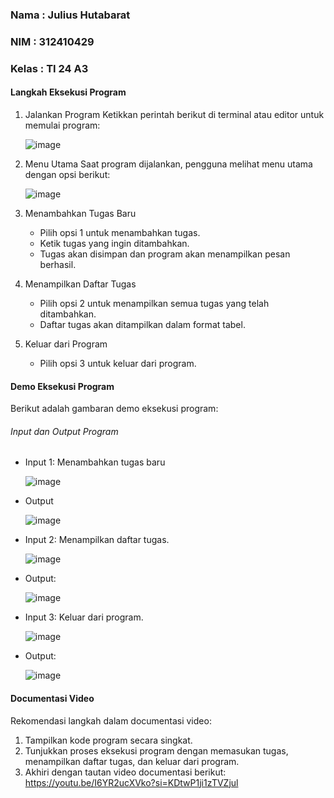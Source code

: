 ### Nama    : Julius Hutabarat
### NIM     : 312410429
### Kelas   : TI 24 A3

#### Langkah Eksekusi Program
1. Jalankan Program
   Ketikkan perintah berikut di terminal atau editor untuk memulai program:
   
   ![image](https://github.com/user-attachments/assets/27f3010f-9b04-41fc-bb55-9d259099ca8d)


3. Menu Utama
   Saat program dijalankan, pengguna melihat menu utama dengan opsi berikut:

   ![image](https://github.com/user-attachments/assets/a2d3728e-d416-47bc-affc-274325302439)


3. Menambahkan Tugas Baru
   - Pilih opsi 1 untuk menambahkan tugas.
   - Ketik tugas yang ingin ditambahkan.
   - Tugas akan disimpan dan program akan menampilkan pesan berhasil.

4. Menampilkan Daftar Tugas
   - Pilih opsi 2 untuk menampilkan semua tugas yang telah ditambahkan.
   - Daftar tugas akan ditampilkan dalam format tabel.

5. Keluar dari Program
   - Pilih opsi 3 untuk keluar dari program.

#### Demo Eksekusi Program
Berikut adalah gambaran demo eksekusi program:

###### Input dan Output Program
- Input 1: Menambahkan tugas baru

  ![image](https://github.com/user-attachments/assets/1f34ecd3-cd5e-4ca7-b1ba-93e30c2d4983)

- Output

  ![image](https://github.com/user-attachments/assets/3c2dd2ad-76be-417f-9f36-06a83adab4da)

- Input 2: Menampilkan daftar tugas.

  ![image](https://github.com/user-attachments/assets/26306960-17f0-4890-a064-bc291ad95985)

- Output:

  ![image](https://github.com/user-attachments/assets/045c7506-108c-4cf0-a27d-77eb8860127a)

- Input 3: Keluar dari program.

  ![image](https://github.com/user-attachments/assets/a34f9fa6-4992-4d52-9af2-9dabe7c0fb4d)

- Output:

  ![image](https://github.com/user-attachments/assets/89d6f510-0b82-4ed1-80e0-a0e519927cea)

#### Documentasi Video
Rekomendasi langkah dalam documentasi video:
1. Tampilkan kode program secara singkat.
2. Tunjukkan proses eksekusi program dengan memasukan tugas, menampilkan daftar tugas, dan keluar dari program.
3. Akhiri dengan tautan video documentasi berikut:
   https://youtu.be/I6YR2ucXVko?si=KDtwP1ji1zTVZjul
